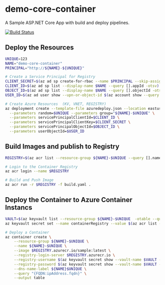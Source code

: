 # demo-core-container

A Sample ASP.NET Core App with build and deploy pipelines.

[![Build Status](https://cloudcodeit.visualstudio.com/DemoStuff/_apis/build/status/danielscholl.demo-core-container)](https://cloudcodeit.visualstudio.com/DemoStuff/_build/latest?definitionId=29)

## Deploy the Resources

```bash
UNIQUE=123
NAME="demo-core-container"
PRINCIPAL="http://${NAME}-${UNIQUE}"

# Create a Service Principal for Registry
CLIENT_SECRET=$(az ad sp create-for-rbac --name $PRINCIPAL --skip-assignment --query password -otsv)
CLIENT_ID=$(az ad sp list --display-name $NAME --query [].appId -otsv)
OBJECT_ID=$(az ad sp list --display-name $NAME --query [].objectId -otsv)
USER_ID=$(az ad user show --upn-or-object-id $(az account show --query user.name -otsv) --query objectId -otsv)

# Create Azure Resources  (KV, VNET, REGISTRY)
az deployment create --template-file azuredeploy.json --location eastus2 \
  --parameters random=$UNIQUE --parameters group="${NAME}-$UNIQUE" \
  --parameters servicePrincipalClientId=$CLIENT_ID \
  --parameters servicePrincipalClientKey=$CLIENT_SECRET \
  --parameters servicePrincipalObjectId=$OBJECT_ID \
  --parameters userObjectId=$USER_ID
```

## Build Images and publish to Registry

```bash
REGISTRY=$(az acr list --resource-group ${NAME}-$UNIQUE --query [].name -otsv)

# Login to the Container Registry
az acr login --name $REGISTRY

# Build and Push Image
az acr run -r $REGISTRY -f build.yaml .
```

## Deploy the Container to Azure Container Instancs

```bash
VAULT=$(az keyvault list --resource-group ${NAME}-$UNIQUE  -otable --query [].name -otsv)
az keyvault secret set --name containerRegistry --value $(az acr list --resource-group ${NAME}-$UNIQUE --query [].loginServer -otsv)

# Deploy a Container
az container create \
    --resource-group ${NAME}-$UNIQUE \
    --name ${NAME}-$UNIQUE \
    --image $REGISTRY.azurecr.io/sample:latest \
    --registry-login-server $REGISTRY.azurecr.io \
    --registry-username $(az keyvault secret show --vault-name $VAULT --name clientId --query value -o tsv) \
    --registry-password $(az keyvault secret show --vault-name $VAULT --name clientSecret --query value -o tsv) \
    --dns-name-label ${NAME}$UNIQUE \
    --query "{FQDN:ipAddress.fqdn}" \
    --output table
```
